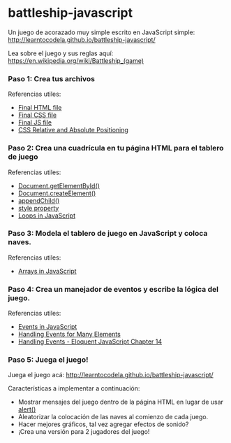 # battleship-javascript
Un juego de acorazado muy simple escrito en JavaScript simple: http://learntocodela.github.io/battleship-javascript/

Lea sobre el juego y sus reglas aquí: https://en.wikipedia.org/wiki/Battleship_(game)

### Paso 1: Crea tus archivos

Referencias utiles:
- [Final HTML file](https://github.com/learntocodela/battleship-javascript/blob/gh-pages/index.html)
- [Final CSS file](https://github.com/learntocodela/battleship-javascript/blob/gh-pages/style.css)
- [Final JS file](https://github.com/learntocodela/battleship-javascript/blob/gh-pages/battleship.js)
- [CSS Relative and Absolute Positioning](http://learnlayout.com/position.html)

### Paso 2: Crea una cuadrícula en tu página HTML para el tablero de juego

Referencias utiles:
- [Document.getElementById()](https://developer.mozilla.org/en-us/docs/web/api/document/getelementbyid/)
- [Document.createElement()](https://developer.mozilla.org/en-us/docs/web/api/document/createelement/)
- [appendChild()](https://developer.mozilla.org/en-us/docs/web/api/node/appendchild/)
- [style property](https://developer.mozilla.org/en-us/docs/web/api/htmlelement/style/)
- [Loops in JavaScript](https://developer.mozilla.org/en-us/docs/web/javascript/guide/loops_and_iteration/)

### Paso 3: Modela el tablero de juego en JavaScript y coloca naves.

Referencias utiles:
- [Arrays in JavaScript](https://developer.mozilla.org/en-us/docs/web/javascript/reference/global_objects/array/)

### Paso 4: Crea un manejador de eventos y escribe la lógica del juego.

Referencias utiles:
- [Events in JavaScript](http://www.kirupa.com/html5/javascript_events.htm)
- [Handling Events for Many Elements](http://www.kirupa.com/html5/handling_events_for_many_elements.htm)
- [Handling Events - Eloquent JavaScript Chapter 14](http://eloquentjavascript.net/14_event.html)

### Paso 5: Juega el juego!

Juega el juego acá: http://learntocodela.github.io/battleship-javascript/

Características a implementar a continuación:
- Mostrar mensajes del juego dentro de la página HTML en lugar de usar [alert()](https://developer.mozilla.org/en-us/docs/web/api/Window/alert/)
- Aleatorizar la colocación de las naves al comienzo de cada juego.
- Hacer mejores gráficos, tal vez agregar efectos de sonido?
- ¡Crea una versión para 2 jugadores del juego!
